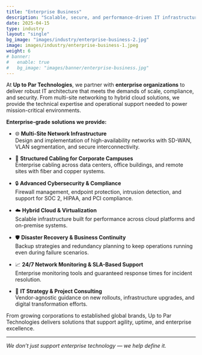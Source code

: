 ```yaml
---
title: "Enterprise Business"
description: "Scalable, secure, and performance-driven IT infrastructure for complex enterprise environments."
date: 2025-04-15
type: industry
layout: "single"
bg_image: "images/industry/enterprise-business-2.jpg"
image: images/industry/enterprise-business-1.jpeg
weight: 6
# banner:
#   enable: true
#   bg_image: "images/banner/enterprise-business.jpg"
---
```


At **Up to Par Technologies**, we partner with **enterprise organizations** to deliver robust IT architecture that meets the demands of scale, compliance, and security. From multi-site networking to hybrid cloud solutions, we provide the technical expertise and operational support needed to power mission-critical environments.

**Enterprise-grade solutions we provide:**

- 🌐 **Multi-Site Network Infrastructure**  
  Design and implementation of high-availability networks with SD-WAN, VLAN segmentation, and secure interconnectivity.

- 🏢 **Structured Cabling for Corporate Campuses**  
  Enterprise cabling across data centers, office buildings, and remote sites with fiber and copper systems.

- 🔒 **Advanced Cybersecurity & Compliance**  
  Firewall management, endpoint protection, intrusion detection, and support for SOC 2, HIPAA, and PCI compliance.

- ☁️ **Hybrid Cloud & Virtualization**  
  Scalable infrastructure built for performance across cloud platforms and on-premise systems.

- 🛡️ **Disaster Recovery & Business Continuity**  
  Backup strategies and redundancy planning to keep operations running even during failure scenarios.

- 📈 **24/7 Network Monitoring & SLA-Based Support**  
  Enterprise monitoring tools and guaranteed response times for incident resolution.

- 🧠 **IT Strategy & Project Consulting**  
  Vendor-agnostic guidance on new rollouts, infrastructure upgrades, and digital transformation efforts.

From growing corporations to established global brands, Up to Par Technologies delivers solutions that support agility, uptime, and enterprise excellence.

---

*We don’t just support enterprise technology — we help define it.*
